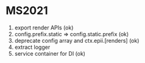 # MS2021

1. export render APIs (ok)
2. config.prefix.static => config.static.prefix (ok)
3. deprecate config array and ctx.epii.\[renders\] (ok)
4. extract logger
5. service container for DI (ok)